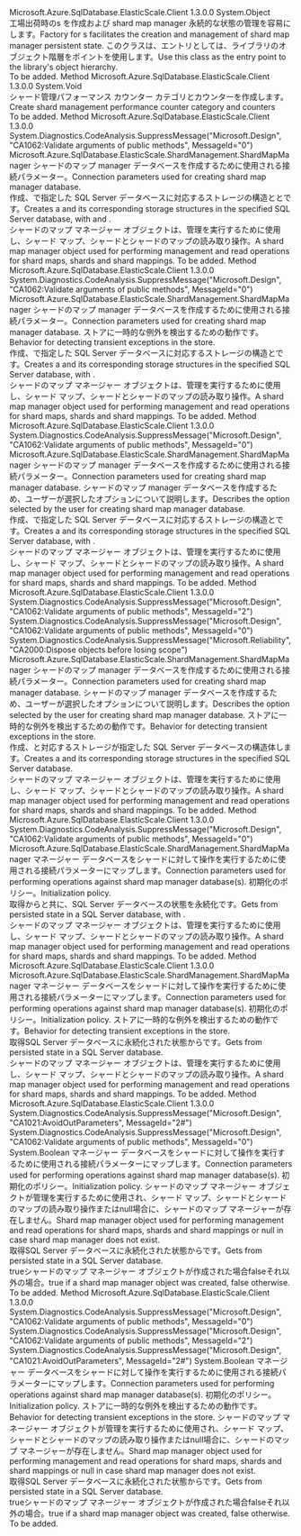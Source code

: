 <Type Name="ShardMapManagerFactory" FullName="Microsoft.Azure.SqlDatabase.ElasticScale.ShardManagement.ShardMapManagerFactory">
  <TypeSignature Language="C#" Value="public static class ShardMapManagerFactory" />
  <TypeSignature Language="ILAsm" Value=".class public auto ansi abstract sealed beforefieldinit ShardMapManagerFactory extends System.Object" />
  <TypeSignature Language="DocId" Value="T:Microsoft.Azure.SqlDatabase.ElasticScale.ShardManagement.ShardMapManagerFactory" />
  <TypeSignature Language="VB.NET" Value="Public Class ShardMapManagerFactory" />
  <TypeSignature Language="F#" Value="type ShardMapManagerFactory = class" />
  <AssemblyInfo>
    <AssemblyName>Microsoft.Azure.SqlDatabase.ElasticScale.Client</AssemblyName>
    <AssemblyVersion>1.3.0.0</AssemblyVersion>
  </AssemblyInfo>
  <Base>
    <BaseTypeName>System.Object</BaseTypeName>
  </Base>
  <Interfaces />
  <Docs>
    <summary>
            <span data-ttu-id="87815-101">工場出荷時の<see cref="T:Microsoft.Azure.SqlDatabase.ElasticScale.ShardManagement.ShardMapManager" />s を作成および shard map manager 永続的な状態の管理を容易にします。</span><span class="sxs-lookup"><span data-stu-id="87815-101">Factory for <see cref="T:Microsoft.Azure.SqlDatabase.ElasticScale.ShardManagement.ShardMapManager" />s facilitates the creation and management of shard map manager persistent state.</span></span> <span data-ttu-id="87815-102">このクラスは、エントリとしては、ライブラリのオブジェクト階層をポイントを使用します。</span><span class="sxs-lookup"><span data-stu-id="87815-102">Use this class as the entry point to the library's object hierarchy.</span></span>
            </summary>
    <remarks>To be added.</remarks>
  </Docs>
  <Members>
    <Member MemberName="CreatePerformanceCategoryAndCounters">
      <MemberSignature Language="C#" Value="public static void CreatePerformanceCategoryAndCounters ();" />
      <MemberSignature Language="ILAsm" Value=".method public static hidebysig void CreatePerformanceCategoryAndCounters() cil managed" />
      <MemberSignature Language="DocId" Value="M:Microsoft.Azure.SqlDatabase.ElasticScale.ShardManagement.ShardMapManagerFactory.CreatePerformanceCategoryAndCounters" />
      <MemberSignature Language="VB.NET" Value="Public Shared Sub CreatePerformanceCategoryAndCounters ()" />
      <MemberSignature Language="F#" Value="static member CreatePerformanceCategoryAndCounters : unit -&gt; unit" Usage="Microsoft.Azure.SqlDatabase.ElasticScale.ShardManagement.ShardMapManagerFactory.CreatePerformanceCategoryAndCounters " />
      <MemberType>Method</MemberType>
      <AssemblyInfo>
        <AssemblyName>Microsoft.Azure.SqlDatabase.ElasticScale.Client</AssemblyName>
        <AssemblyVersion>1.3.0.0</AssemblyVersion>
      </AssemblyInfo>
      <ReturnValue>
        <ReturnType>System.Void</ReturnType>
      </ReturnValue>
      <Parameters />
      <Docs>
        <summary>
            <span data-ttu-id="87815-103">シャード管理パフォーマンス カウンター カテゴリとカウンターを作成します。</span><span class="sxs-lookup"><span data-stu-id="87815-103">Create shard management performance counter category and counters</span></span>
            </summary>
        <remarks>To be added.</remarks>
      </Docs>
    </Member>
    <Member MemberName="CreateSqlShardMapManager">
      <MemberSignature Language="C#" Value="public static Microsoft.Azure.SqlDatabase.ElasticScale.ShardManagement.ShardMapManager CreateSqlShardMapManager (string connectionString);" />
      <MemberSignature Language="ILAsm" Value=".method public static hidebysig class Microsoft.Azure.SqlDatabase.ElasticScale.ShardManagement.ShardMapManager CreateSqlShardMapManager(string connectionString) cil managed" />
      <MemberSignature Language="DocId" Value="M:Microsoft.Azure.SqlDatabase.ElasticScale.ShardManagement.ShardMapManagerFactory.CreateSqlShardMapManager(System.String)" />
      <MemberSignature Language="VB.NET" Value="Public Shared Function CreateSqlShardMapManager (connectionString As String) As ShardMapManager" />
      <MemberSignature Language="F#" Value="static member CreateSqlShardMapManager : string -&gt; Microsoft.Azure.SqlDatabase.ElasticScale.ShardManagement.ShardMapManager" Usage="Microsoft.Azure.SqlDatabase.ElasticScale.ShardManagement.ShardMapManagerFactory.CreateSqlShardMapManager connectionString" />
      <MemberType>Method</MemberType>
      <AssemblyInfo>
        <AssemblyName>Microsoft.Azure.SqlDatabase.ElasticScale.Client</AssemblyName>
        <AssemblyVersion>1.3.0.0</AssemblyVersion>
      </AssemblyInfo>
      <Attributes>
        <Attribute>
          <AttributeName>System.Diagnostics.CodeAnalysis.SuppressMessage("Microsoft.Design", "CA1062:Validate arguments of public methods", MessageId="0")</AttributeName>
        </Attribute>
      </Attributes>
      <ReturnValue>
        <ReturnType>Microsoft.Azure.SqlDatabase.ElasticScale.ShardManagement.ShardMapManager</ReturnType>
      </ReturnValue>
      <Parameters>
        <Parameter Name="connectionString" Type="System.String" />
      </Parameters>
      <Docs>
        <param name="connectionString"><span data-ttu-id="87815-104">シャードのマップ manager データベースを作成するために使用される接続パラメーター。</span><span class="sxs-lookup"><span data-stu-id="87815-104">Connection parameters used for creating shard map manager database.</span></span></param>
        <summary>
            <span data-ttu-id="87815-105">作成、<see cref="T:Microsoft.Azure.SqlDatabase.ElasticScale.ShardManagement.ShardMapManager" />で指定した SQL Server データベースに対応するストレージの構造と<see cref="F:Microsoft.Azure.SqlDatabase.ElasticScale.ShardManagement.ShardMapManagerCreateMode.KeepExisting" />と<see cref="P:Microsoft.Azure.SqlDatabase.ElasticScale.RetryBehavior.DefaultRetryBehavior" />です。</span><span class="sxs-lookup"><span data-stu-id="87815-105">Creates a <see cref="T:Microsoft.Azure.SqlDatabase.ElasticScale.ShardManagement.ShardMapManager" /> and its corresponding storage structures in the specified SQL Server database, with <see cref="F:Microsoft.Azure.SqlDatabase.ElasticScale.ShardManagement.ShardMapManagerCreateMode.KeepExisting" /> and <see cref="P:Microsoft.Azure.SqlDatabase.ElasticScale.RetryBehavior.DefaultRetryBehavior" />.</span></span>
            </summary>
        <returns>
            <span data-ttu-id="87815-106">シャードのマップ マネージャー オブジェクトは、管理を実行するために使用し、シャード マップ、シャードとシャードのマップの読み取り操作。</span><span class="sxs-lookup"><span data-stu-id="87815-106">A shard map manager object used for performing management and read operations for shard maps, shards and shard mappings.</span></span>
            </returns>
        <remarks>To be added.</remarks>
      </Docs>
    </Member>
    <Member MemberName="CreateSqlShardMapManager">
      <MemberSignature Language="C#" Value="public static Microsoft.Azure.SqlDatabase.ElasticScale.ShardManagement.ShardMapManager CreateSqlShardMapManager (string connectionString, Microsoft.Azure.SqlDatabase.ElasticScale.RetryBehavior retryBehavior);" />
      <MemberSignature Language="ILAsm" Value=".method public static hidebysig class Microsoft.Azure.SqlDatabase.ElasticScale.ShardManagement.ShardMapManager CreateSqlShardMapManager(string connectionString, class Microsoft.Azure.SqlDatabase.ElasticScale.RetryBehavior retryBehavior) cil managed" />
      <MemberSignature Language="DocId" Value="M:Microsoft.Azure.SqlDatabase.ElasticScale.ShardManagement.ShardMapManagerFactory.CreateSqlShardMapManager(System.String,Microsoft.Azure.SqlDatabase.ElasticScale.RetryBehavior)" />
      <MemberSignature Language="F#" Value="static member CreateSqlShardMapManager : string * Microsoft.Azure.SqlDatabase.ElasticScale.RetryBehavior -&gt; Microsoft.Azure.SqlDatabase.ElasticScale.ShardManagement.ShardMapManager" Usage="Microsoft.Azure.SqlDatabase.ElasticScale.ShardManagement.ShardMapManagerFactory.CreateSqlShardMapManager (connectionString, retryBehavior)" />
      <MemberType>Method</MemberType>
      <AssemblyInfo>
        <AssemblyName>Microsoft.Azure.SqlDatabase.ElasticScale.Client</AssemblyName>
        <AssemblyVersion>1.3.0.0</AssemblyVersion>
      </AssemblyInfo>
      <Attributes>
        <Attribute>
          <AttributeName>System.Diagnostics.CodeAnalysis.SuppressMessage("Microsoft.Design", "CA1062:Validate arguments of public methods", MessageId="0")</AttributeName>
        </Attribute>
      </Attributes>
      <ReturnValue>
        <ReturnType>Microsoft.Azure.SqlDatabase.ElasticScale.ShardManagement.ShardMapManager</ReturnType>
      </ReturnValue>
      <Parameters>
        <Parameter Name="connectionString" Type="System.String" />
        <Parameter Name="retryBehavior" Type="Microsoft.Azure.SqlDatabase.ElasticScale.RetryBehavior" />
      </Parameters>
      <Docs>
        <param name="connectionString"><span data-ttu-id="87815-107">シャードのマップ manager データベースを作成するために使用される接続パラメーター。</span><span class="sxs-lookup"><span data-stu-id="87815-107">Connection parameters used for creating shard map manager database.</span></span></param>
        <param name="retryBehavior"><span data-ttu-id="87815-108">ストアに一時的な例外を検出するための動作です。</span><span class="sxs-lookup"><span data-stu-id="87815-108">Behavior for detecting transient exceptions in the store.</span></span></param>
        <summary>
            <span data-ttu-id="87815-109">作成、<see cref="T:Microsoft.Azure.SqlDatabase.ElasticScale.ShardManagement.ShardMapManager" />で指定した SQL Server データベースに対応するストレージの構造と<see cref="F:Microsoft.Azure.SqlDatabase.ElasticScale.ShardManagement.ShardMapManagerCreateMode.KeepExisting" />です。</span><span class="sxs-lookup"><span data-stu-id="87815-109">Creates a <see cref="T:Microsoft.Azure.SqlDatabase.ElasticScale.ShardManagement.ShardMapManager" /> and its corresponding storage structures in the specified SQL Server database, with <see cref="F:Microsoft.Azure.SqlDatabase.ElasticScale.ShardManagement.ShardMapManagerCreateMode.KeepExisting" />.</span></span>
            </summary>
        <returns>
            <span data-ttu-id="87815-110">シャードのマップ マネージャー オブジェクトは、管理を実行するために使用し、シャード マップ、シャードとシャードのマップの読み取り操作。</span><span class="sxs-lookup"><span data-stu-id="87815-110">A shard map manager object used for performing management and read operations for shard maps, shards and shard mappings.</span></span>
            </returns>
        <remarks>To be added.</remarks>
      </Docs>
    </Member>
    <Member MemberName="CreateSqlShardMapManager">
      <MemberSignature Language="C#" Value="public static Microsoft.Azure.SqlDatabase.ElasticScale.ShardManagement.ShardMapManager CreateSqlShardMapManager (string connectionString, Microsoft.Azure.SqlDatabase.ElasticScale.ShardManagement.ShardMapManagerCreateMode createMode);" />
      <MemberSignature Language="ILAsm" Value=".method public static hidebysig class Microsoft.Azure.SqlDatabase.ElasticScale.ShardManagement.ShardMapManager CreateSqlShardMapManager(string connectionString, valuetype Microsoft.Azure.SqlDatabase.ElasticScale.ShardManagement.ShardMapManagerCreateMode createMode) cil managed" />
      <MemberSignature Language="DocId" Value="M:Microsoft.Azure.SqlDatabase.ElasticScale.ShardManagement.ShardMapManagerFactory.CreateSqlShardMapManager(System.String,Microsoft.Azure.SqlDatabase.ElasticScale.ShardManagement.ShardMapManagerCreateMode)" />
      <MemberSignature Language="VB.NET" Value="Public Shared Function CreateSqlShardMapManager (connectionString As String, createMode As ShardMapManagerCreateMode) As ShardMapManager" />
      <MemberSignature Language="F#" Value="static member CreateSqlShardMapManager : string * Microsoft.Azure.SqlDatabase.ElasticScale.ShardManagement.ShardMapManagerCreateMode -&gt; Microsoft.Azure.SqlDatabase.ElasticScale.ShardManagement.ShardMapManager" Usage="Microsoft.Azure.SqlDatabase.ElasticScale.ShardManagement.ShardMapManagerFactory.CreateSqlShardMapManager (connectionString, createMode)" />
      <MemberType>Method</MemberType>
      <AssemblyInfo>
        <AssemblyName>Microsoft.Azure.SqlDatabase.ElasticScale.Client</AssemblyName>
        <AssemblyVersion>1.3.0.0</AssemblyVersion>
      </AssemblyInfo>
      <Attributes>
        <Attribute>
          <AttributeName>System.Diagnostics.CodeAnalysis.SuppressMessage("Microsoft.Design", "CA1062:Validate arguments of public methods", MessageId="0")</AttributeName>
        </Attribute>
      </Attributes>
      <ReturnValue>
        <ReturnType>Microsoft.Azure.SqlDatabase.ElasticScale.ShardManagement.ShardMapManager</ReturnType>
      </ReturnValue>
      <Parameters>
        <Parameter Name="connectionString" Type="System.String" />
        <Parameter Name="createMode" Type="Microsoft.Azure.SqlDatabase.ElasticScale.ShardManagement.ShardMapManagerCreateMode" />
      </Parameters>
      <Docs>
        <param name="connectionString"><span data-ttu-id="87815-111">シャードのマップ manager データベースを作成するために使用される接続パラメーター。</span><span class="sxs-lookup"><span data-stu-id="87815-111">Connection parameters used for creating shard map manager database.</span></span></param>
        <param name="createMode"><span data-ttu-id="87815-112">シャードのマップ manager データベースを作成するため、ユーザーが選択したオプションについて説明します。</span><span class="sxs-lookup"><span data-stu-id="87815-112">Describes the option selected by the user for creating shard map manager database.</span></span></param>
        <summary>
            <span data-ttu-id="87815-113">作成、<see cref="T:Microsoft.Azure.SqlDatabase.ElasticScale.ShardManagement.ShardMapManager" />で指定した SQL Server データベースに対応するストレージの構造と<see cref="P:Microsoft.Azure.SqlDatabase.ElasticScale.RetryBehavior.DefaultRetryBehavior" />です。</span><span class="sxs-lookup"><span data-stu-id="87815-113">Creates a <see cref="T:Microsoft.Azure.SqlDatabase.ElasticScale.ShardManagement.ShardMapManager" /> and its corresponding storage structures in the specified SQL Server database, with <see cref="P:Microsoft.Azure.SqlDatabase.ElasticScale.RetryBehavior.DefaultRetryBehavior" />.</span></span>
            </summary>
        <returns>
            <span data-ttu-id="87815-114">シャードのマップ マネージャー オブジェクトは、管理を実行するために使用し、シャード マップ、シャードとシャードのマップの読み取り操作。</span><span class="sxs-lookup"><span data-stu-id="87815-114">A shard map manager object used for performing management and read operations for shard maps, shards and shard mappings.</span></span>
            </returns>
        <remarks>To be added.</remarks>
      </Docs>
    </Member>
    <Member MemberName="CreateSqlShardMapManager">
      <MemberSignature Language="C#" Value="public static Microsoft.Azure.SqlDatabase.ElasticScale.ShardManagement.ShardMapManager CreateSqlShardMapManager (string connectionString, Microsoft.Azure.SqlDatabase.ElasticScale.ShardManagement.ShardMapManagerCreateMode createMode, Microsoft.Azure.SqlDatabase.ElasticScale.RetryBehavior retryBehavior);" />
      <MemberSignature Language="ILAsm" Value=".method public static hidebysig class Microsoft.Azure.SqlDatabase.ElasticScale.ShardManagement.ShardMapManager CreateSqlShardMapManager(string connectionString, valuetype Microsoft.Azure.SqlDatabase.ElasticScale.ShardManagement.ShardMapManagerCreateMode createMode, class Microsoft.Azure.SqlDatabase.ElasticScale.RetryBehavior retryBehavior) cil managed" />
      <MemberSignature Language="DocId" Value="M:Microsoft.Azure.SqlDatabase.ElasticScale.ShardManagement.ShardMapManagerFactory.CreateSqlShardMapManager(System.String,Microsoft.Azure.SqlDatabase.ElasticScale.ShardManagement.ShardMapManagerCreateMode,Microsoft.Azure.SqlDatabase.ElasticScale.RetryBehavior)" />
      <MemberSignature Language="F#" Value="static member CreateSqlShardMapManager : string * Microsoft.Azure.SqlDatabase.ElasticScale.ShardManagement.ShardMapManagerCreateMode * Microsoft.Azure.SqlDatabase.ElasticScale.RetryBehavior -&gt; Microsoft.Azure.SqlDatabase.ElasticScale.ShardManagement.ShardMapManager" Usage="Microsoft.Azure.SqlDatabase.ElasticScale.ShardManagement.ShardMapManagerFactory.CreateSqlShardMapManager (connectionString, createMode, retryBehavior)" />
      <MemberType>Method</MemberType>
      <AssemblyInfo>
        <AssemblyName>Microsoft.Azure.SqlDatabase.ElasticScale.Client</AssemblyName>
        <AssemblyVersion>1.3.0.0</AssemblyVersion>
      </AssemblyInfo>
      <Attributes>
        <Attribute>
          <AttributeName>System.Diagnostics.CodeAnalysis.SuppressMessage("Microsoft.Design", "CA1062:Validate arguments of public methods", MessageId="2")</AttributeName>
        </Attribute>
        <Attribute>
          <AttributeName>System.Diagnostics.CodeAnalysis.SuppressMessage("Microsoft.Design", "CA1062:Validate arguments of public methods", MessageId="0")</AttributeName>
        </Attribute>
        <Attribute>
          <AttributeName>System.Diagnostics.CodeAnalysis.SuppressMessage("Microsoft.Reliability", "CA2000:Dispose objects before losing scope")</AttributeName>
        </Attribute>
      </Attributes>
      <ReturnValue>
        <ReturnType>Microsoft.Azure.SqlDatabase.ElasticScale.ShardManagement.ShardMapManager</ReturnType>
      </ReturnValue>
      <Parameters>
        <Parameter Name="connectionString" Type="System.String" />
        <Parameter Name="createMode" Type="Microsoft.Azure.SqlDatabase.ElasticScale.ShardManagement.ShardMapManagerCreateMode" />
        <Parameter Name="retryBehavior" Type="Microsoft.Azure.SqlDatabase.ElasticScale.RetryBehavior" />
      </Parameters>
      <Docs>
        <param name="connectionString"><span data-ttu-id="87815-115">シャードのマップ manager データベースを作成するために使用される接続パラメーター。</span><span class="sxs-lookup"><span data-stu-id="87815-115">Connection parameters used for creating shard map manager database.</span></span></param>
        <param name="createMode"><span data-ttu-id="87815-116">シャードのマップ manager データベースを作成するため、ユーザーが選択したオプションについて説明します。</span><span class="sxs-lookup"><span data-stu-id="87815-116">Describes the option selected by the user for creating shard map manager database.</span></span></param>
        <param name="retryBehavior"><span data-ttu-id="87815-117">ストアに一時的な例外を検出するための動作です。</span><span class="sxs-lookup"><span data-stu-id="87815-117">Behavior for detecting transient exceptions in the store.</span></span></param>
        <summary>
            <span data-ttu-id="87815-118">作成、<see cref="T:Microsoft.Azure.SqlDatabase.ElasticScale.ShardManagement.ShardMapManager" />と対応するストレージが指定した SQL Server データベースの構造体します。</span><span class="sxs-lookup"><span data-stu-id="87815-118">Creates a <see cref="T:Microsoft.Azure.SqlDatabase.ElasticScale.ShardManagement.ShardMapManager" /> and its corresponding storage structures in the specified SQL Server database.</span></span>
            </summary>
        <returns>
            <span data-ttu-id="87815-119">シャードのマップ マネージャー オブジェクトは、管理を実行するために使用し、シャード マップ、シャードとシャードのマップの読み取り操作。</span><span class="sxs-lookup"><span data-stu-id="87815-119">A shard map manager object used for performing management and read operations for shard maps, shards and shard mappings.</span></span>
            </returns>
        <remarks>To be added.</remarks>
      </Docs>
    </Member>
    <Member MemberName="GetSqlShardMapManager">
      <MemberSignature Language="C#" Value="public static Microsoft.Azure.SqlDatabase.ElasticScale.ShardManagement.ShardMapManager GetSqlShardMapManager (string connectionString, Microsoft.Azure.SqlDatabase.ElasticScale.ShardManagement.ShardMapManagerLoadPolicy loadPolicy);" />
      <MemberSignature Language="ILAsm" Value=".method public static hidebysig class Microsoft.Azure.SqlDatabase.ElasticScale.ShardManagement.ShardMapManager GetSqlShardMapManager(string connectionString, valuetype Microsoft.Azure.SqlDatabase.ElasticScale.ShardManagement.ShardMapManagerLoadPolicy loadPolicy) cil managed" />
      <MemberSignature Language="DocId" Value="M:Microsoft.Azure.SqlDatabase.ElasticScale.ShardManagement.ShardMapManagerFactory.GetSqlShardMapManager(System.String,Microsoft.Azure.SqlDatabase.ElasticScale.ShardManagement.ShardMapManagerLoadPolicy)" />
      <MemberSignature Language="VB.NET" Value="Public Shared Function GetSqlShardMapManager (connectionString As String, loadPolicy As ShardMapManagerLoadPolicy) As ShardMapManager" />
      <MemberSignature Language="F#" Value="static member GetSqlShardMapManager : string * Microsoft.Azure.SqlDatabase.ElasticScale.ShardManagement.ShardMapManagerLoadPolicy -&gt; Microsoft.Azure.SqlDatabase.ElasticScale.ShardManagement.ShardMapManager" Usage="Microsoft.Azure.SqlDatabase.ElasticScale.ShardManagement.ShardMapManagerFactory.GetSqlShardMapManager (connectionString, loadPolicy)" />
      <MemberType>Method</MemberType>
      <AssemblyInfo>
        <AssemblyName>Microsoft.Azure.SqlDatabase.ElasticScale.Client</AssemblyName>
        <AssemblyVersion>1.3.0.0</AssemblyVersion>
      </AssemblyInfo>
      <Attributes>
        <Attribute>
          <AttributeName>System.Diagnostics.CodeAnalysis.SuppressMessage("Microsoft.Design", "CA1062:Validate arguments of public methods", MessageId="0")</AttributeName>
        </Attribute>
      </Attributes>
      <ReturnValue>
        <ReturnType>Microsoft.Azure.SqlDatabase.ElasticScale.ShardManagement.ShardMapManager</ReturnType>
      </ReturnValue>
      <Parameters>
        <Parameter Name="connectionString" Type="System.String" />
        <Parameter Name="loadPolicy" Type="Microsoft.Azure.SqlDatabase.ElasticScale.ShardManagement.ShardMapManagerLoadPolicy" />
      </Parameters>
      <Docs>
        <param name="connectionString"><span data-ttu-id="87815-120">マネージャー データベースをシャードに対して操作を実行するために使用される接続パラメーターにマップします。</span><span class="sxs-lookup"><span data-stu-id="87815-120">Connection parameters used for performing operations against shard map manager database(s).</span></span></param>
        <param name="loadPolicy"><span data-ttu-id="87815-121">初期化のポリシー。</span><span class="sxs-lookup"><span data-stu-id="87815-121">Initialization policy.</span></span></param>
        <summary>
            <span data-ttu-id="87815-122">取得<see cref="T:Microsoft.Azure.SqlDatabase.ElasticScale.ShardManagement.ShardMapManager" />からと共に、SQL Server データベースの状態を永続化<see cref="P:Microsoft.Azure.SqlDatabase.ElasticScale.RetryBehavior.DefaultRetryBehavior" />です。</span><span class="sxs-lookup"><span data-stu-id="87815-122">Gets <see cref="T:Microsoft.Azure.SqlDatabase.ElasticScale.ShardManagement.ShardMapManager" /> from persisted state in a SQL Server database, with <see cref="P:Microsoft.Azure.SqlDatabase.ElasticScale.RetryBehavior.DefaultRetryBehavior" />.</span></span> 
            </summary>
        <returns>
            <span data-ttu-id="87815-123">シャードのマップ マネージャー オブジェクトは、管理を実行するために使用し、シャード マップ、シャードとシャードのマップの読み取り操作。</span><span class="sxs-lookup"><span data-stu-id="87815-123">A shard map manager object used for performing management and read operations for shard maps, shards and shard mappings.</span></span>
            </returns>
        <remarks>To be added.</remarks>
      </Docs>
    </Member>
    <Member MemberName="GetSqlShardMapManager">
      <MemberSignature Language="C#" Value="public static Microsoft.Azure.SqlDatabase.ElasticScale.ShardManagement.ShardMapManager GetSqlShardMapManager (string connectionString, Microsoft.Azure.SqlDatabase.ElasticScale.ShardManagement.ShardMapManagerLoadPolicy loadPolicy, Microsoft.Azure.SqlDatabase.ElasticScale.RetryBehavior retryBehavior);" />
      <MemberSignature Language="ILAsm" Value=".method public static hidebysig class Microsoft.Azure.SqlDatabase.ElasticScale.ShardManagement.ShardMapManager GetSqlShardMapManager(string connectionString, valuetype Microsoft.Azure.SqlDatabase.ElasticScale.ShardManagement.ShardMapManagerLoadPolicy loadPolicy, class Microsoft.Azure.SqlDatabase.ElasticScale.RetryBehavior retryBehavior) cil managed" />
      <MemberSignature Language="DocId" Value="M:Microsoft.Azure.SqlDatabase.ElasticScale.ShardManagement.ShardMapManagerFactory.GetSqlShardMapManager(System.String,Microsoft.Azure.SqlDatabase.ElasticScale.ShardManagement.ShardMapManagerLoadPolicy,Microsoft.Azure.SqlDatabase.ElasticScale.RetryBehavior)" />
      <MemberSignature Language="F#" Value="static member GetSqlShardMapManager : string * Microsoft.Azure.SqlDatabase.ElasticScale.ShardManagement.ShardMapManagerLoadPolicy * Microsoft.Azure.SqlDatabase.ElasticScale.RetryBehavior -&gt; Microsoft.Azure.SqlDatabase.ElasticScale.ShardManagement.ShardMapManager" Usage="Microsoft.Azure.SqlDatabase.ElasticScale.ShardManagement.ShardMapManagerFactory.GetSqlShardMapManager (connectionString, loadPolicy, retryBehavior)" />
      <MemberType>Method</MemberType>
      <AssemblyInfo>
        <AssemblyName>Microsoft.Azure.SqlDatabase.ElasticScale.Client</AssemblyName>
        <AssemblyVersion>1.3.0.0</AssemblyVersion>
      </AssemblyInfo>
      <ReturnValue>
        <ReturnType>Microsoft.Azure.SqlDatabase.ElasticScale.ShardManagement.ShardMapManager</ReturnType>
      </ReturnValue>
      <Parameters>
        <Parameter Name="connectionString" Type="System.String" />
        <Parameter Name="loadPolicy" Type="Microsoft.Azure.SqlDatabase.ElasticScale.ShardManagement.ShardMapManagerLoadPolicy" />
        <Parameter Name="retryBehavior" Type="Microsoft.Azure.SqlDatabase.ElasticScale.RetryBehavior" />
      </Parameters>
      <Docs>
        <param name="connectionString"><span data-ttu-id="87815-124">マネージャー データベースをシャードに対して操作を実行するために使用される接続パラメーターにマップします。</span><span class="sxs-lookup"><span data-stu-id="87815-124">Connection parameters used for performing operations against shard map manager database(s).</span></span></param>
        <param name="loadPolicy"><span data-ttu-id="87815-125">初期化のポリシー。</span><span class="sxs-lookup"><span data-stu-id="87815-125">Initialization policy.</span></span></param>
        <param name="retryBehavior"><span data-ttu-id="87815-126">ストアに一時的な例外を検出するための動作です。</span><span class="sxs-lookup"><span data-stu-id="87815-126">Behavior for detecting transient exceptions in the store.</span></span></param>
        <summary>
            <span data-ttu-id="87815-127">取得<see cref="T:Microsoft.Azure.SqlDatabase.ElasticScale.ShardManagement.ShardMapManager" />SQL Server データベースに永続化された状態からです。</span><span class="sxs-lookup"><span data-stu-id="87815-127">Gets <see cref="T:Microsoft.Azure.SqlDatabase.ElasticScale.ShardManagement.ShardMapManager" /> from persisted state in a SQL Server database.</span></span>
            </summary>
        <returns>
            <span data-ttu-id="87815-128">シャードのマップ マネージャー オブジェクトは、管理を実行するために使用し、シャード マップ、シャードとシャードのマップの読み取り操作。</span><span class="sxs-lookup"><span data-stu-id="87815-128">A shard map manager object used for performing management and read operations for shard maps, shards and shard mappings.</span></span>
            </returns>
        <remarks>To be added.</remarks>
      </Docs>
    </Member>
    <Member MemberName="TryGetSqlShardMapManager">
      <MemberSignature Language="C#" Value="public static bool TryGetSqlShardMapManager (string connectionString, Microsoft.Azure.SqlDatabase.ElasticScale.ShardManagement.ShardMapManagerLoadPolicy loadPolicy, out Microsoft.Azure.SqlDatabase.ElasticScale.ShardManagement.ShardMapManager shardMapManager);" />
      <MemberSignature Language="ILAsm" Value=".method public static hidebysig bool TryGetSqlShardMapManager(string connectionString, valuetype Microsoft.Azure.SqlDatabase.ElasticScale.ShardManagement.ShardMapManagerLoadPolicy loadPolicy, [out] class Microsoft.Azure.SqlDatabase.ElasticScale.ShardManagement.ShardMapManager&amp; shardMapManager) cil managed" />
      <MemberSignature Language="DocId" Value="M:Microsoft.Azure.SqlDatabase.ElasticScale.ShardManagement.ShardMapManagerFactory.TryGetSqlShardMapManager(System.String,Microsoft.Azure.SqlDatabase.ElasticScale.ShardManagement.ShardMapManagerLoadPolicy,Microsoft.Azure.SqlDatabase.ElasticScale.ShardManagement.ShardMapManager@)" />
      <MemberSignature Language="VB.NET" Value="Public Shared Function TryGetSqlShardMapManager (connectionString As String, loadPolicy As ShardMapManagerLoadPolicy, ByRef shardMapManager As ShardMapManager) As Boolean" />
      <MemberSignature Language="F#" Value="static member TryGetSqlShardMapManager : string * Microsoft.Azure.SqlDatabase.ElasticScale.ShardManagement.ShardMapManagerLoadPolicy *  -&gt; bool" Usage="Microsoft.Azure.SqlDatabase.ElasticScale.ShardManagement.ShardMapManagerFactory.TryGetSqlShardMapManager (connectionString, loadPolicy, shardMapManager)" />
      <MemberType>Method</MemberType>
      <AssemblyInfo>
        <AssemblyName>Microsoft.Azure.SqlDatabase.ElasticScale.Client</AssemblyName>
        <AssemblyVersion>1.3.0.0</AssemblyVersion>
      </AssemblyInfo>
      <Attributes>
        <Attribute>
          <AttributeName>System.Diagnostics.CodeAnalysis.SuppressMessage("Microsoft.Design", "CA1021:AvoidOutParameters", MessageId="2#")</AttributeName>
        </Attribute>
        <Attribute>
          <AttributeName>System.Diagnostics.CodeAnalysis.SuppressMessage("Microsoft.Design", "CA1062:Validate arguments of public methods", MessageId="0")</AttributeName>
        </Attribute>
      </Attributes>
      <ReturnValue>
        <ReturnType>System.Boolean</ReturnType>
      </ReturnValue>
      <Parameters>
        <Parameter Name="connectionString" Type="System.String" />
        <Parameter Name="loadPolicy" Type="Microsoft.Azure.SqlDatabase.ElasticScale.ShardManagement.ShardMapManagerLoadPolicy" />
        <Parameter Name="shardMapManager" Type="Microsoft.Azure.SqlDatabase.ElasticScale.ShardManagement.ShardMapManager&amp;" RefType="out" />
      </Parameters>
      <Docs>
        <param name="connectionString"><span data-ttu-id="87815-129">マネージャー データベースをシャードに対して操作を実行するために使用される接続パラメーターにマップします。</span><span class="sxs-lookup"><span data-stu-id="87815-129">Connection parameters used for performing operations against shard map manager database(s).</span></span></param>
        <param name="loadPolicy"><span data-ttu-id="87815-130">初期化のポリシー。</span><span class="sxs-lookup"><span data-stu-id="87815-130">Initialization policy.</span></span></param>
        <param name="shardMapManager"><span data-ttu-id="87815-131">シャードのマップ マネージャー オブジェクトが管理を実行するために使用され、シャード マップ、シャードとシャードのマップの読み取り操作または<c>null</c>場合に、シャードのマップ マネージャーが存在しません。</span><span class="sxs-lookup"><span data-stu-id="87815-131">Shard map manager object used for performing management and read operations for shard maps, shards and shard mappings or <c>null</c> in case shard map manager does not exist.</span></span></param>
        <summary>
            <span data-ttu-id="87815-132">取得<see cref="T:Microsoft.Azure.SqlDatabase.ElasticScale.ShardManagement.ShardMapManager" />SQL Server データベースに永続化された状態からです。</span><span class="sxs-lookup"><span data-stu-id="87815-132">Gets <see cref="T:Microsoft.Azure.SqlDatabase.ElasticScale.ShardManagement.ShardMapManager" /> from persisted state in a SQL Server database.</span></span>
            </summary>
        <returns>
          <span data-ttu-id="87815-133"><c>true</c>シャードのマップ マネージャー オブジェクトが作成された場合<c>false</c>それ以外の場合。</span><span class="sxs-lookup"><span data-stu-id="87815-133"><c>true</c> if a shard map manager object was created, <c>false</c> otherwise.</span></span>
            </returns>
        <remarks>To be added.</remarks>
      </Docs>
    </Member>
    <Member MemberName="TryGetSqlShardMapManager">
      <MemberSignature Language="C#" Value="public static bool TryGetSqlShardMapManager (string connectionString, Microsoft.Azure.SqlDatabase.ElasticScale.ShardManagement.ShardMapManagerLoadPolicy loadPolicy, Microsoft.Azure.SqlDatabase.ElasticScale.RetryBehavior retryBehavior, out Microsoft.Azure.SqlDatabase.ElasticScale.ShardManagement.ShardMapManager shardMapManager);" />
      <MemberSignature Language="ILAsm" Value=".method public static hidebysig bool TryGetSqlShardMapManager(string connectionString, valuetype Microsoft.Azure.SqlDatabase.ElasticScale.ShardManagement.ShardMapManagerLoadPolicy loadPolicy, class Microsoft.Azure.SqlDatabase.ElasticScale.RetryBehavior retryBehavior, [out] class Microsoft.Azure.SqlDatabase.ElasticScale.ShardManagement.ShardMapManager&amp; shardMapManager) cil managed" />
      <MemberSignature Language="DocId" Value="M:Microsoft.Azure.SqlDatabase.ElasticScale.ShardManagement.ShardMapManagerFactory.TryGetSqlShardMapManager(System.String,Microsoft.Azure.SqlDatabase.ElasticScale.ShardManagement.ShardMapManagerLoadPolicy,Microsoft.Azure.SqlDatabase.ElasticScale.RetryBehavior,Microsoft.Azure.SqlDatabase.ElasticScale.ShardManagement.ShardMapManager@)" />
      <MemberSignature Language="F#" Value="static member TryGetSqlShardMapManager : string * Microsoft.Azure.SqlDatabase.ElasticScale.ShardManagement.ShardMapManagerLoadPolicy * Microsoft.Azure.SqlDatabase.ElasticScale.RetryBehavior *  -&gt; bool" Usage="Microsoft.Azure.SqlDatabase.ElasticScale.ShardManagement.ShardMapManagerFactory.TryGetSqlShardMapManager (connectionString, loadPolicy, retryBehavior, shardMapManager)" />
      <MemberType>Method</MemberType>
      <AssemblyInfo>
        <AssemblyName>Microsoft.Azure.SqlDatabase.ElasticScale.Client</AssemblyName>
        <AssemblyVersion>1.3.0.0</AssemblyVersion>
      </AssemblyInfo>
      <Attributes>
        <Attribute>
          <AttributeName>System.Diagnostics.CodeAnalysis.SuppressMessage("Microsoft.Design", "CA1062:Validate arguments of public methods", MessageId="0")</AttributeName>
        </Attribute>
        <Attribute>
          <AttributeName>System.Diagnostics.CodeAnalysis.SuppressMessage("Microsoft.Design", "CA1062:Validate arguments of public methods", MessageId="2")</AttributeName>
        </Attribute>
        <Attribute>
          <AttributeName>System.Diagnostics.CodeAnalysis.SuppressMessage("Microsoft.Design", "CA1021:AvoidOutParameters", MessageId="2#")</AttributeName>
        </Attribute>
      </Attributes>
      <ReturnValue>
        <ReturnType>System.Boolean</ReturnType>
      </ReturnValue>
      <Parameters>
        <Parameter Name="connectionString" Type="System.String" />
        <Parameter Name="loadPolicy" Type="Microsoft.Azure.SqlDatabase.ElasticScale.ShardManagement.ShardMapManagerLoadPolicy" />
        <Parameter Name="retryBehavior" Type="Microsoft.Azure.SqlDatabase.ElasticScale.RetryBehavior" />
        <Parameter Name="shardMapManager" Type="Microsoft.Azure.SqlDatabase.ElasticScale.ShardManagement.ShardMapManager&amp;" RefType="out" />
      </Parameters>
      <Docs>
        <param name="connectionString"><span data-ttu-id="87815-134">マネージャー データベースをシャードに対して操作を実行するために使用される接続パラメーターにマップします。</span><span class="sxs-lookup"><span data-stu-id="87815-134">Connection parameters used for performing operations against shard map manager database(s).</span></span></param>
        <param name="loadPolicy"><span data-ttu-id="87815-135">初期化のポリシー。</span><span class="sxs-lookup"><span data-stu-id="87815-135">Initialization policy.</span></span></param>
        <param name="retryBehavior"><span data-ttu-id="87815-136">ストアに一時的な例外を検出するための動作です。</span><span class="sxs-lookup"><span data-stu-id="87815-136">Behavior for detecting transient exceptions in the store.</span></span></param>
        <param name="shardMapManager"><span data-ttu-id="87815-137">シャードのマップ マネージャー オブジェクトが管理を実行するために使用され、シャード マップ、シャードとシャードのマップの読み取り操作または<c>null</c>場合に、シャードのマップ マネージャーが存在しません。</span><span class="sxs-lookup"><span data-stu-id="87815-137">Shard map manager object used for performing management and read operations for shard maps, shards and shard mappings or <c>null</c> in case shard map manager does not exist.</span></span></param>
        <summary>
            <span data-ttu-id="87815-138">取得<see cref="T:Microsoft.Azure.SqlDatabase.ElasticScale.ShardManagement.ShardMapManager" />SQL Server データベースに永続化された状態からです。</span><span class="sxs-lookup"><span data-stu-id="87815-138">Gets <see cref="T:Microsoft.Azure.SqlDatabase.ElasticScale.ShardManagement.ShardMapManager" /> from persisted state in a SQL Server database.</span></span>
            </summary>
        <returns>
          <span data-ttu-id="87815-139"><c>true</c>シャードのマップ マネージャー オブジェクトが作成された場合<c>false</c>それ以外の場合。</span><span class="sxs-lookup"><span data-stu-id="87815-139"><c>true</c> if a shard map manager object was created, <c>false</c> otherwise.</span></span>
            </returns>
        <remarks>To be added.</remarks>
      </Docs>
    </Member>
  </Members>
</Type>